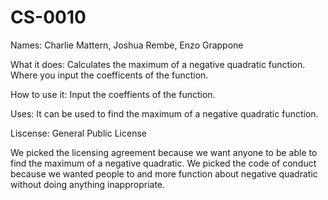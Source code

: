 # CS-0010
Names:
Charlie Mattern, Joshua Rembe, Enzo Grappone

What it does:
Calculates the maximum of a negative quadratic function. Where you input the coefficents of the function.

How to use it:
Input the coeffients of the function.

Uses:
It can be used to find the maximum of a negative quadratic function.

Liscense:
General Public License

We picked the licensing agreement because we want anyone to be able to find the maximum of a negative quadratic. We picked the code of conduct because we wanted people to and more function about negative quadratic without doing anything inappropriate.